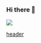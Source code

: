 ### Hi there 👋

<img src="https://capsule-render.vercel.app/api?type=waving&color=auto&height=300&section=header&text=BackEndDeveloper%20Penguin&fontSize=65&fontColor=#FFFFFF" />

[header](https://capsule-render.vercel.app/api?type=waving&color=auto&height=300&section=header&text=capsule%20render&fontSize=60&fontColor=#FFFFFF)

<!--
**vuddus526/vuddus526** is a ✨ _special_ ✨ repository because its `README.md` (this file) appears on your GitHub profile.

Here are some ideas to get you started:

- 🔭 I’m currently working on ...
- 🌱 I’m currently learning ...
- 👯 I’m looking to collaborate on ...
- 🤔 I’m looking for help with ...
- 💬 Ask me about ...
- 📫 How to reach me: ...
- 😄 Pronouns: ...
- ⚡ Fun fact: ...
-->
